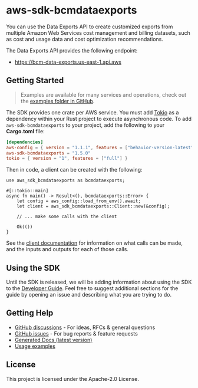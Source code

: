 # aws-sdk-bcmdataexports

You can use the Data Exports API to create customized exports from multiple Amazon Web Services cost management and billing datasets, such as cost and usage data and cost optimization recommendations.

The Data Exports API provides the following endpoint:
  - https://bcm-data-exports.us-east-1.api.aws

## Getting Started

> Examples are available for many services and operations, check out the
> [examples folder in GitHub](https://github.com/awslabs/aws-sdk-rust/tree/main/examples).

The SDK provides one crate per AWS service. You must add [Tokio](https://crates.io/crates/tokio)
as a dependency within your Rust project to execute asynchronous code. To add `aws-sdk-bcmdataexports` to
your project, add the following to your **Cargo.toml** file:

```toml
[dependencies]
aws-config = { version = "1.1.1", features = ["behavior-version-latest"] }
aws-sdk-bcmdataexports = "1.5.0"
tokio = { version = "1", features = ["full"] }
```

Then in code, a client can be created with the following:

```rust,no_run
use aws_sdk_bcmdataexports as bcmdataexports;

#[::tokio::main]
async fn main() -> Result<(), bcmdataexports::Error> {
    let config = aws_config::load_from_env().await;
    let client = aws_sdk_bcmdataexports::Client::new(&config);

    // ... make some calls with the client

    Ok(())
}
```

See the [client documentation](https://docs.rs/aws-sdk-bcmdataexports/latest/aws_sdk_bcmdataexports/client/struct.Client.html)
for information on what calls can be made, and the inputs and outputs for each of those calls.

## Using the SDK

Until the SDK is released, we will be adding information about using the SDK to the
[Developer Guide](https://docs.aws.amazon.com/sdk-for-rust/latest/dg/welcome.html). Feel free to suggest
additional sections for the guide by opening an issue and describing what you are trying to do.

## Getting Help

* [GitHub discussions](https://github.com/awslabs/aws-sdk-rust/discussions) - For ideas, RFCs & general questions
* [GitHub issues](https://github.com/awslabs/aws-sdk-rust/issues/new/choose) - For bug reports & feature requests
* [Generated Docs (latest version)](https://awslabs.github.io/aws-sdk-rust/)
* [Usage examples](https://github.com/awslabs/aws-sdk-rust/tree/main/examples)

## License

This project is licensed under the Apache-2.0 License.

